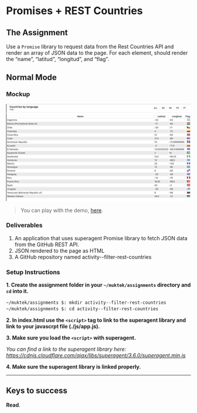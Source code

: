 # Promises + REST Countries

## The Assignment

Use a `Promise` library to request data from the Rest Countries API and render an array of JSON data to the page.
For each element, should render the “name”, “latitud”, “longitud”, and “flag”.

## Normal Mode

### Mockup

![Demo](/mockup.png)

> You can play with the demo, [here](https://muktekguest.github.io/demo--filter-countries/).

### Deliverables

1. An application that uses superagent Promise library to fetch JSON data from the GitHub REST API.
2. JSON rendered to the page as HTML
3. A GitHub repository named activity--filter-rest-countries

### Setup Instructions

**1. Create the assignment folder in your `~/muktek/assignments` directory and `cd` into it.**

```sh
~/muktek/assignments $: mkdir activity--filter-rest-countries
~/muktek/assignments $: cd activity--filter-rest-countries
```

**2. In index.html use the `<script>` tag to link to the superagent library and link to your javascrpt file (./js/app.js).**

**3. Make sure you load the `<script>` with superagent.**

*You can find a link to the superagent library here: https://cdnjs.cloudflare.com/ajax/libs/superagent/3.6.0/superagent.min.js*

**4. Make sure the superagent library is linked properly.**

---

## Keys to success

**Read**.
